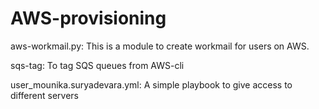 # AWS-provisioning

aws-workmail.py: This is a module to create workmail for users on AWS.

sqs-tag: To tag SQS queues from AWS-cli

user_mounika.suryadevara.yml: A simple playbook to give access to different servers 
